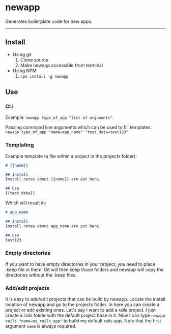 # newapp

Generates boilerplate code for new apps.

---

## Install
* Using git
  1. Clone source
  2. Make newapp accessible from terminal
* Using NPM
  1. `npm install -g newapp`

## Use

### CLI
Example: `newapp type_of_app "list of arguments"`.

Passing command line arguments which can be used to fill templates: `newapp type_of_app "name=app_name" "test_data=test123"`

### Templating
Example template (a file within a project in the projects folder):
```md
# {{name}}

## Install
Install notes about {{name}} are put here.

## Use
{{test_data}}
```

Which will result in:
```md
# app_name

## Install
Install notes about app_name are put here.

## Use
test123
```

### Empty directories
If you want to have empty directories in your project, you need to place .keep file in them. Git will then keep those folders and newapp will copy the directories without the .keep files.

### Add/edit projects
It is easy to add/edit projects that can be build by newapp. Locate the install location of newapp and go to the projects folder. In here you can create a project or edit existing ones. Let's say I want to add a rails project. I just create a rails folder with the default project base in it. Now I can type `newapp rails "name=my_rails_app"` to build my default rails app. Note that the first argument `name` is always required.